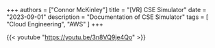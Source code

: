 +++
authors = ["Connor McKinley"]
title = "[VR] CSE Simulator"
date = "2023-09-01"
description = "Documentation of CSE Simulator"
tags = [
    "Cloud Engineering",
    "AWS"
]
+++

{{< youtube "https://youtu.be/3n8VQ9je4Qo" >}}

